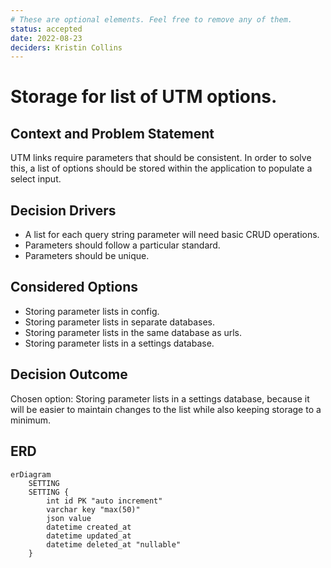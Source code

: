 ```yaml
---
# These are optional elements. Feel free to remove any of them.
status: accepted
date: 2022-08-23
deciders: Kristin Collins
---
```

# Storage for list of UTM options.

## Context and Problem Statement

UTM links require parameters that should be consistent. In order to solve this,
a list of options should be stored within the application to populate a select
input.

## Decision Drivers

* A list for each query string parameter will need basic CRUD operations.
* Parameters should follow a particular standard.
* Parameters should be unique.

## Considered Options

* Storing parameter lists in config.
* Storing parameter lists in separate databases.
* Storing parameter lists in the same database as urls.
* Storing parameter lists in a settings database.

## Decision Outcome

Chosen option: Storing parameter lists in a settings database, because
it will be easier to maintain changes to the list while also keeping storage
to a minimum.

## ERD
```mermaid
erDiagram
    SETTING 
    SETTING {
        int id PK "auto increment"
        varchar key "max(50)"
        json value
        datetime created_at
        datetime updated_at
        datetime deleted_at "nullable"
    }
```

